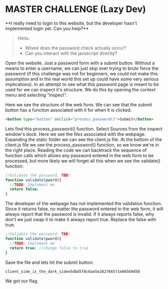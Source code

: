 <h1>MASTER CHALLENGE (Lazy Dev)</h1>
**I really need to login to this website, but the developer hasn't implemented login yet. Can you help?**

>Hints:
>
>- Where does the password check actually occur?
>- Can you interact with the javascript directly?

Open the website. Just a password form with a submit button. Without a means to enter a username, we can just skip over trying to brute force the password (if this challenge was not for beginners, we could not make this assumption and in the real world this set up could have some very serious implications). In an attempt to see what this password page is meant to be used for we can inspect it's structure. We do this by opening the context menu and selecting "inspect".

Here we see the structure of the web form. We can see that the submit button has a function associated with it for when it is clicked. 

```html
<button type="button" onclick="process_password()">Submit</button>
```
Lets find this process\_password() function. Select Sources from the inspect window's dock. Here we see the files associated with the webpage. Expanding the static folder we can see the client.js file. At the bottom of the client.js file we see the process\_password() function, so we know we're in the right place. Reading the code we can backtrack the sequence of function calls which allows any password entered in the web form to be processed, but more likely we will forget all this when we see the validate() function:

```javascript
//Validate the password. TBD!
function validate(pword){
  //TODO: Implement me
  return false;
}
```
The developer of the webpage has not implemented the validation function. Since it returns false, no matter the password entered in the web form, it will always report that the password is invalid. If it always reports false, why don't we just swap it to make it always report true. Replace the false with true:

```javascript
//Validate the password. TBD!
function validate(pword){
  //TODO: Implement me
  return true; //change false to true
}
```
Save the file and lets hit the submit button:

```
client_side_is_the_dark_sidee5dbd5f8c6ae5e282766571e06569d50
```
We got our flag.
